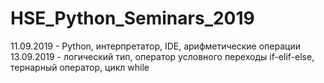 # HSE_Python_Seminars_2019

11.09.2019 - Python, интерпретатор, IDE, арифметические операции
13.09.2019 - логический тип, оператор условного переходы if-elif-else, тернарный оператор, цикл while
